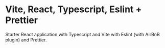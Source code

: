 # Vite, React, Typescript, Eslint + Prettier

Starter React application with Typescript and Vite with Eslint (with AirBnB plugin) and Prettier.